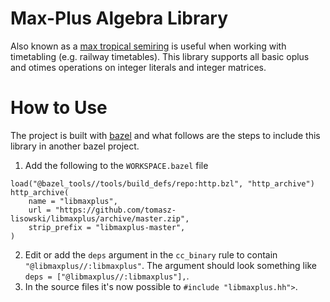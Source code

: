 # Max-Plus Algebra Library
Also known as a [max tropical semiring](https://en.wikipedia.org/wiki/Tropical_semiring) is useful 
when working with timetabling (e.g. railway timetables). This library supports all basic oplus and 
otimes operations on integer literals and integer matrices.

# How to Use
The project is built with [bazel](https://bazel.build) and what follows are the steps to include 
this library in another bazel project.
1. Add the following to the ```WORKSPACE.bazel``` file 
```
load("@bazel_tools//tools/build_defs/repo:http.bzl", "http_archive")
http_archive(
    name = "libmaxplus",
    url = "https://github.com/tomasz-lisowski/libmaxplus/archive/master.zip",
    strip_prefix = "libmaxplus-master",
)
```
2. Edit or add the ```deps``` argument in the ```cc_binary``` rule to contain 
```"@libmaxplus//:libmaxplus"```. The argument should look something like 
```deps = ["@libmaxplus//:libmaxplus"],```.
3. In the source files it's now possible to ```#include "libmaxplus.hh">```.
